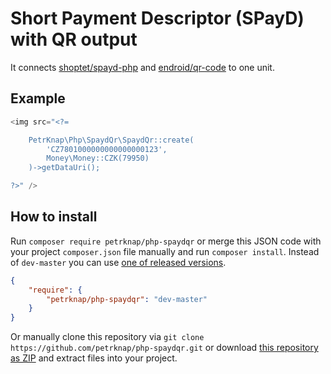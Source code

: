 # Short Payment Descriptor (SPayD) with QR output

It connects [shoptet/spayd-php] and [endroid/qr-code] to one unit.

## Example

```php
<img src="<?=

    PetrKnap\Php\SpaydQr\SpaydQr::create(
        'CZ7801000000000000000123',
        Money\Money::CZK(79950)
    )->getDataUri();

?>" />
```


## How to install

Run `composer require petrknap/php-spaydqr` or merge this JSON code with your project `composer.json` file manually and run `composer install`. Instead of `dev-master` you can use [one of released versions].

```json
{
    "require": {
        "petrknap/php-spaydqr": "dev-master"
    }
}
```

Or manually clone this repository via `git clone https://github.com/petrknap/php-spaydqr.git` or download [this repository as ZIP] and extract files into your project.



[one of released versions]:https://github.com/petrknap/php-spaydqr/releases
[this repository as ZIP]:https://github.com/petrknap/php-spaydqr/archive/master.zip




[shoptet/spayd-php]:https://github.com/shoptet/spayd-php
[endroid/qr-code]:https://github.com/endroid/qr-code
